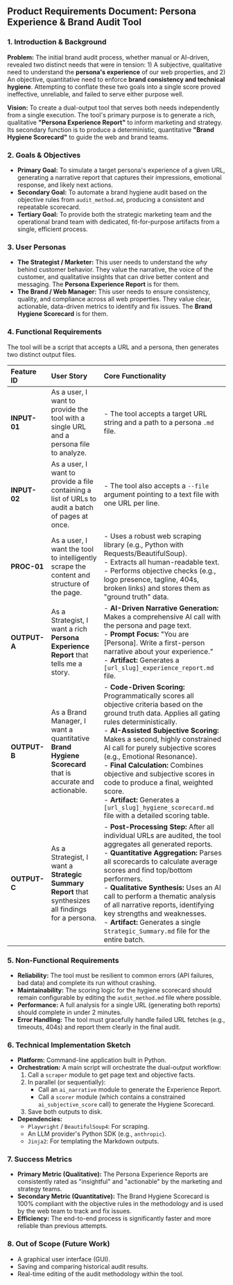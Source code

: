 ## Product Requirements Document: Persona Experience & Brand Audit Tool

### 1. Introduction & Background

**Problem:** The initial brand audit process, whether manual or AI-driven, revealed two distinct needs that were in tension: 1) A subjective, qualitative need to understand the **persona's experience** of our web properties, and 2) An objective, quantitative need to enforce **brand consistency and technical hygiene**. Attempting to conflate these two goals into a single score proved ineffective, unreliable, and failed to serve either purpose well.

**Vision:** To create a dual-output tool that serves both needs independently from a single execution. The tool's primary purpose is to generate a rich, qualitative **"Persona Experience Report"** to inform marketing and strategy. Its secondary function is to produce a deterministic, quantitative **"Brand Hygiene Scorecard"** to guide the web and brand teams.

### 2. Goals & Objectives

- **Primary Goal:** To simulate a target persona's experience of a given URL, generating a narrative report that captures their impressions, emotional response, and likely next actions.
- **Secondary Goal:** To automate a brand hygiene audit based on the objective rules from `audit_method.md`, producing a consistent and repeatable scorecard.
- **Tertiary Goal:** To provide both the strategic marketing team and the operational brand team with dedicated, fit-for-purpose artifacts from a single, efficient process.

### 3. User Personas

- **The Strategist / Marketer:** This user needs to understand the _why_ behind customer behavior. They value the narrative, the voice of the customer, and qualitative insights that can drive better content and messaging. The **Persona Experience Report** is for them.
- **The Brand / Web Manager:** This user needs to ensure consistency, quality, and compliance across all web properties. They value clear, actionable, data-driven metrics to identify and fix issues. The **Brand Hygiene Scorecard** is for them.

### 4. Functional Requirements

The tool will be a script that accepts a URL and a persona, then generates two distinct output files.

| Feature ID   | User Story                                                                                             | Core Functionality                                                                                                                                                                                                                                                                                                                                                                                                                                                                                                        |
| :----------- | :----------------------------------------------------------------------------------------------------- | :------------------------------------------------------------------------------------------------------------------------------------------------------------------------------------------------------------------------------------------------------------------------------------------------------------------------------------------------------------------------------------------------------------------------------------------------------------------------------------------------------------------------ |
| **INPUT-01** | As a user, I want to provide the tool with a single URL and a persona file to analyze.                 | - The tool accepts a target URL string and a path to a persona `.md` file.                                                                                                                                                                                                                                                                                                                                                                                                                                                |
| **INPUT-02** | As a user, I want to provide a file containing a list of URLs to audit a batch of pages at once.       | - The tool also accepts a `--file` argument pointing to a text file with one URL per line.                                                                                                                                                                                                                                                                                                                                                                                                                                |
| **PROC-01**  | As a user, I want the tool to intelligently scrape the content and structure of the page.              | - Uses a robust web scraping library (e.g., Python with Requests/BeautifulSoup).<br>- Extracts all human-readable text.<br>- Performs objective checks (e.g., logo presence, tagline, 404s, broken links) and stores them as "ground truth" data.                                                                                                                                                                                                                                                                         |
| **OUTPUT-A** | As a Strategist, I want a rich **Persona Experience Report** that tells me a story.                    | - **AI-Driven Narrative Generation:** Makes a comprehensive AI call with the persona and page text.<br>- **Prompt Focus:** "You are [Persona]. Write a first-person narrative about your experience."<br>- **Artifact:** Generates a `[url_slug]_experience_report.md` file.                                                                                                                                                                                                                                              |
| **OUTPUT-B** | As a Brand Manager, I want a quantitative **Brand Hygiene Scorecard** that is accurate and actionable. | - **Code-Driven Scoring:** Programmatically scores all objective criteria based on the ground truth data. Applies all gating rules deterministically.<br>- **AI-Assisted Subjective Scoring:** Makes a second, highly constrained AI call for purely subjective scores (e.g., Emotional Resonance).<br>- **Final Calculation:** Combines objective and subjective scores in code to produce a final, weighted score.<br>- **Artifact:** Generates a `[url_slug]_hygiene_scorecard.md` file with a detailed scoring table. |
| **OUTPUT-C** | As a Strategist, I want a **Strategic Summary Report** that synthesizes all findings for a persona.    | - **Post-Processing Step:** After all individual URLs are audited, the tool aggregates all generated reports.<br>- **Quantitative Aggregation:** Parses all scorecards to calculate average scores and find top/bottom performers.<br>- **Qualitative Synthesis:** Uses an AI call to perform a thematic analysis of all narrative reports, identifying key strengths and weaknesses.<br>- **Artifact:** Generates a single `Strategic_Summary.md` file for the entire batch.                                             |

### 5. Non-Functional Requirements

- **Reliability:** The tool must be resilient to common errors (API failures, bad data) and complete its run without crashing.
- **Maintainability:** The scoring logic for the hygiene scorecard should remain configurable by editing the `audit_method.md` file where possible.
- **Performance:** A full analysis for a single URL (generating both reports) should complete in under 2 minutes.
- **Error Handling:** The tool must gracefully handle failed URL fetches (e.g., timeouts, 404s) and report them clearly in the final audit.

### 6. Technical Implementation Sketch

- **Platform:** Command-line application built in Python.
- **Orchestration:** A main script will orchestrate the dual-output workflow:
  1. Call a `scraper` module to get page text and objective facts.
  2. In parallel (or sequentially):
     - Call an `ai_narrative` module to generate the Experience Report.
     - Call a `scorer` module (which contains a constrained `ai_subjective_score` call) to generate the Hygiene Scorecard.
  3. Save both outputs to disk.
- **Dependencies:**
  - `Playwright` / `BeautifulSoup4`: For scraping.
  - An LLM provider's Python SDK (e.g., `anthropic`).
  - `Jinja2`: For templating the Markdown outputs.

### 7. Success Metrics

- **Primary Metric (Qualitative):** The Persona Experience Reports are consistently rated as "insightful" and "actionable" by the marketing and strategy teams.
- **Secondary Metric (Quantitative):** The Brand Hygiene Scorecard is 100% compliant with the objective rules in the methodology and is used by the web team to track and fix issues.
- **Efficiency:** The end-to-end process is significantly faster and more reliable than previous attempts.

### 8. Out of Scope (Future Work)

- A graphical user interface (GUI).
- Saving and comparing historical audit results.
- Real-time editing of the audit methodology within the tool.
